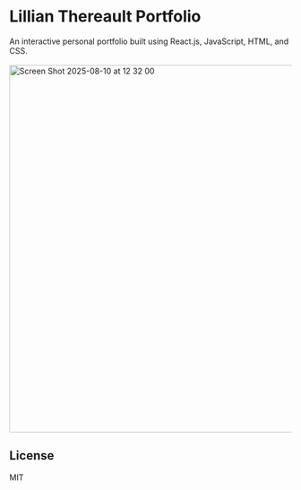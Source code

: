 # Lillian Thereault Portfolio

An interactive personal portfolio built using React.js, JavaScript, HTML, and CSS.
<br><br>
<img width="1358" height="656" alt="Screen Shot 2025-08-10 at 12 32 00" src="https://github.com/user-attachments/assets/0d54c80a-f481-4f20-b8bc-c81cb17fcc3c" />


## License
MIT

